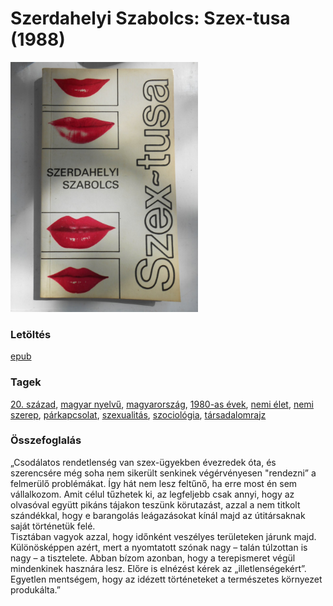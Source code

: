# <a name="id_903">Szerdahelyi Szabolcs: Szex-tusa (1988)</a>
<img src="https://github.com/BercziSandor/calibre_lib/raw/main/libs/main/Szerdahelyi%20Szabolcs/Szex-tusa%20%28903%29/cover.jpg" alt="cover" width="300"/>

### Letöltés
[epub](https://github.com/BercziSandor/calibre_lib/raw/main/libs/main/Szerdahelyi%20Szabolcs/Szex-tusa%20%28903%29/Szex-tusa%20-%20Szerdahelyi%20Szabolcs.epub)

### Tagek
[20. század](https://github.com/berczisandor/calibre_lib/libs/main/_tags/20.%20sz%c3%a1zad.md), [magyar nyelvű](https://github.com/berczisandor/calibre_lib/libs/main/_tags/magyar%20nyelv%c5%b1.md), [magyarország](https://github.com/berczisandor/calibre_lib/libs/main/_tags/magyarorsz%c3%a1g.md), [1980-as évek](https://github.com/berczisandor/calibre_lib/libs/main/_tags/1980-as%20%c3%a9vek.md), [nemi élet](https://github.com/berczisandor/calibre_lib/libs/main/_tags/nemi%20%c3%a9let.md), [nemi szerep](https://github.com/berczisandor/calibre_lib/libs/main/_tags/nemi%20szerep.md), [párkapcsolat](https://github.com/berczisandor/calibre_lib/libs/main/_tags/p%c3%a1rkapcsolat.md), [szexualitás](https://github.com/berczisandor/calibre_lib/libs/main/_tags/szexualit%c3%a1s.md), [szociológia](https://github.com/berczisandor/calibre_lib/libs/main/_tags/szociol%c3%b3gia.md), [társadalomrajz](https://github.com/berczisandor/calibre_lib/libs/main/_tags/t%c3%a1rsadalomrajz.md)

### Összefoglalás
<div>
<p>„Csodálatos rendetlenség van szex-ügyekben évezredek óta, és szerencsére még soha nem sikerült senkinek végérvényesen "rendezni” a felmerülő problémákat. Így hát nem lesz feltűnő, ha erre most én sem vállalkozom. Amit célul tűzhetek ki, az legfeljebb csak annyi, hogy az olvasóval együtt pikáns tájakon teszünk körutazást, azzal a nem titkolt szándékkal, hogy e barangolás leágazásokat kínál majd az útitársaknak saját történetük felé. <br>Tisztában vagyok azzal, hogy időnként veszélyes területeken járunk majd. Különösképpen azért, mert a nyomtatott szónak nagy – talán túlzottan is nagy – a tisztelete. Abban bízom azonban, hogy a terepismeret végül mindenkinek hasznára lesz. Előre is elnézést kérek az „illetlenségekért”. Egyetlen mentségem, hogy az idézett történeteket a természetes környezet produkálta.”</p></div>


